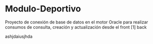 # Modulo-Deportivo

Proyecto de conexión de base de datos en el motor Oracle para realizar consumos de consulta, creación y actualización desde el front
[1] back

ashjdaiusjhda
